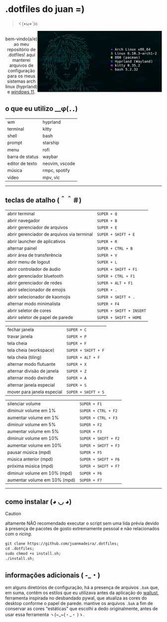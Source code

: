 # .dotfiles do juan =)
>ヾ(•ω•`)o
<p align="center">
	<img src="https://github.com/juanmadeira/.dotfiles/blob/main/screenshots/2024-08-07_hyprland.png" align="right" width="400px" alt="hyprland screenshot"
</p>
<br>
bem-vindo(a/e) ao meu repositório de .dotfiles! aqui manterei arquivos de configuração para os meus sistemas arch linux (hyprland) e <a href="https://github.com/juanmadeira/.dotfiles/tree/windows">windows 11</a>.
<br>

## o que eu utilizo __φ(．．)
|                 |                |
| --------------- | -------------- |
| wm              | hyprland       |
| terminal        | kitty          |
| shell           | bash           |
| prompt          | starship       |
| menu            | rofi           |
| barra de status | waybar         |
| editor de texto | neovim, vscode |
| música          | rmpc, spotify  |
| vídeo           | mpv, vlc       |

---
## teclas de atalho (＾＾＃)
|                                            |                          |
| ------------------------------------------ | ------------------------ |
| abrir terminal                             | `SUPER + Q`              |
| abrir navegador                            | `SUPER + B`              |
| abrir gerenciador de arquivos              | `SUPER + E`              |
| abrir gerenciador de arquivos via terminal | `SUPER + SHIFT + E`      |
| abrir launcher de aplicativos              | `SUPER + R`              |
| alternar painel                            | `SUPER + CTRL + B`       |
| abrir área de transferência                | `SUPER + V`              |
| abrir menu de logout                       | `SUPER + L`              |
| abrir controlador de áudio                 | `SUPER + SHIFT + F1`     |
| abrir gerenciador bluetooth                | `SUPER + CTRL + F1`      |
| abrir gerenciador de redes                 | `SUPER + ALT + F1`       |
| abrir selecionador de emojis               | `SUPER + .`              |
| abrir selecionador de kaomojis             | `SUPER + SHIFT + .`      |
| alternar modo minimalista                  | `SUPER + F4`             |
| abrir seletor de cores                     | `SUPER + SHIFT + INSERT` |
| abrir seletor de papel de parede           | `SUPER + SHIFT + HOME`   |

|                            |                     |
| -------------------------- | ------------------- |
| fechar janela              | `SUPER + C`         |
| travar janela              | `SUPER + P`         |
| tela cheia                 | `SUPER + F`         |
| tela cheia (workspace)     | `SUPER + SHIFT + F` |
| tela cheia (tiling)        | `SUPER + ALT + F`   |
| alternar modo flutuante    | `SUPER + X`         |
| alternar divisão de janela | `SUPER + Z`         |
| alternar modo dwindle      | `SUPER + A`         |
| alternar janela especial   | `SUPER + S`         |
| mover para janela especial | `SUPER + SHIFT + S` |

|                              |                      |
| ---------------------------- | -------------------- |
| silenciar volume             | `SUPER + F1`         |
| diminuir volume em 1%        | `SUPER + CTRL + F2`  |
| aumentar volume em 1%        | `SUPER + CTRL + F3`  |
| diminuir volume em 5%        | `SUPER + F2`         |
| aumentar volume em 5%        | `SUPER + F3`         |
| diminuir volume em 10%       | `SUPER + SHIFT + F2` |
| aumentar volume em 10%       | `SUPER + SHIFT + F3` |
| pausar música (mpd)          | `SUPER + F5`         |
| música anterior (mpd)        | `SUPER + SHIFT + F6` |
| próxima música (mpd)         | `SUPER + SHIFT + F7` |
| diminuir volume em 10% (mpd) | `SUPER + F6`         |
| aumentar volume em 10% (mpd) | `SUPER + F7`         |

---
## como instalar \(◕ ◡ ◕\)
> [!CAUTION]
> altamente NÃO recomendado executar o script sem uma lida prévia devido à presença de pacotes de gosto extremamente pessoal e não relacionados com o _ricing_.
```shell
git clone https://github.com/juanmadeira/.dotfiles;
cd .dotfiles;
sudo chmod +x install.sh;
./install.sh;
```

## informações adicionais ( -_・)
em alguns diretórios de configuração, há a presença de arquivos ```.bak``` que, em suma, contêm os estilos que eu utilizava antes da aplicação do <a href="https://codeberg.org/explosion-mental/wallust" target="_blank">wallust</a>, ferramenta inspirada no desbandado pywal, que atualiza as cores do desktop conforme o papel de parede. mantive os arquivos ```.bak``` a fim de conservar as cores "estáticas" que escolhi a dedo originalmente, antes de usar essa ferramenta ヽ(~_~(・_・ )ゝ.
